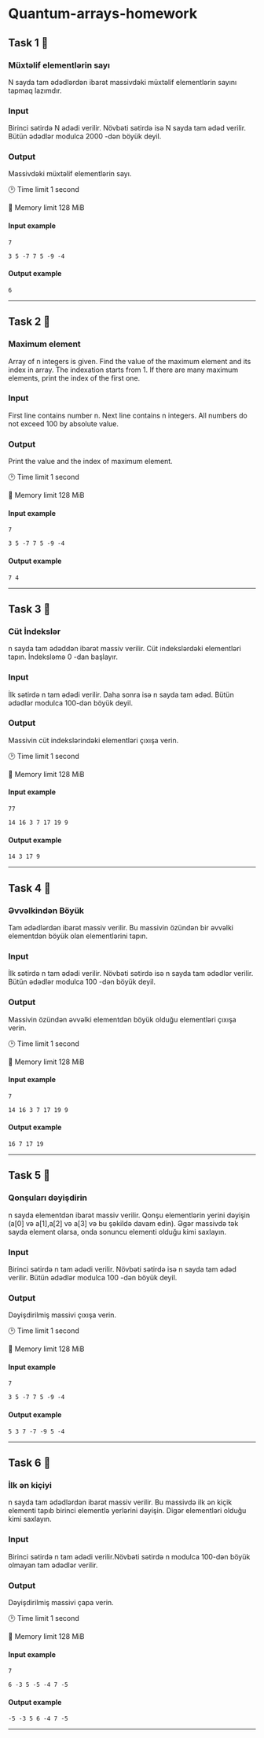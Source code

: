 # Quantum-arrays-homework

## Task 1 🎯

### Müxtəlif elementlərin sayı
N sayda tam ədədlərdən ibarət massivdəki müxtəlif elementlərin sayını tapmaq lazımdır.

### Input
Birinci sətirdə N ədədi verilir. Növbəti sətirdə isə N sayda tam ədəd verilir. Bütün ədədlər modulca 2000 -dən böyük deyil.

### Output
Massivdəki müxtəlif elementlərin sayı.

:clock2: Time limit 1 second

:floppy_disk: Memory limit 128 MiB

#### Input example 

    7
    
    3 5 -7 7 5 -9 -4

#### Output example 

    6

---


## Task 2 🎯

### Maximum element
Array of n integers is given. Find the value of the maximum element and its index in array. The indexation starts from 1. If there are many maximum elements, print the index of the first one.

### Input
First line contains number n. Next line contains n integers. All numbers do not exceed 100 by absolute value.

### Output
Print the value and the index of maximum element.

:clock2: Time limit 1 second

:floppy_disk: Memory limit 128 MiB

#### Input example 

    7
    
    3 5 -7 7 5 -9 -4

#### Output example 

    7 4

---


## Task 3 🎯

### Cüt İndekslər
n sayda tam ədəddən ibarət massiv verilir. Cüt indekslərdəki elementləri tapın. İndeksləmə 0 -dan başlayır.

### Input
İlk sətirdə n tam ədədi verilir. Daha sonra isə n sayda tam ədəd. Bütün ədədlər modulca 100-dən böyük deyil.

### Output
Massivin cüt indekslərindəki elementləri çıxışa verin.

:clock2: Time limit 1 second

:floppy_disk: Memory limit 128 MiB

#### Input example 

    77
    
    14 16 3 7 17 19 9

#### Output example 

    14 3 17 9

---

## Task 4 🎯

### Əvvəlkindən Böyük
Tam ədədlərdən ibarət massiv verilir. Bu massivin özündən bir əvvəlki elementdən böyük olan elementlərini tapın.

### Input
İlk sətirdə n tam ədədi verilir. Növbəti sətirdə isə n sayda tam ədədlər verilir. Bütün ədədlər modulca 100 -dən böyük deyil.

### Output
Massivin özündən əvvəlki elementdən böyük olduğu elementləri çıxışa verin.

:clock2: Time limit 1 second

:floppy_disk: Memory limit 128 MiB

#### Input example 

    7
    
    14 16 3 7 17 19 9

#### Output example 

    16 7 17 19

---

## Task 5 🎯

### Qonşuları dəyişdirin
n sayda elementdən ibarət massiv verilir. Qonşu elementlərin yerini dəyişin (a[0] və a[1],a[2] və a[3] və bu şəkildə davam edin). Əgər massivdə tək sayda element olarsa, onda sonuncu elementi olduğu kimi saxlayın.

### Input
Birinci sətirdə n tam ədədi verilir. Növbəti sətirdə isə n sayda tam ədəd verilir. Bütün ədədlər modulca 100 -dən böyük deyil.

### Output
Dəyişdirilmiş massivi çıxışa verin.

:clock2: Time limit 1 second

:floppy_disk: Memory limit 128 MiB

#### Input example 

    7
    
    3 5 -7 7 5 -9 -4

#### Output example 

    5 3 7 -7 -9 5 -4

---

## Task 6 🎯

### İlk ən kiçiyi
n sayda tam ədədlərdən ibarət massiv verilir. Bu massivdə ilk ən kiçik elementi tapıb birinci elementlə yerlərini dəyişin. Digər elementləri olduğu kimi saxlayın.

### Input
Birinci sətirdə n tam ədədi verilir.Növbəti sətirdə n modulca 100-dən böyük olmayan tam ədədlər verilir.

### Output
Dəyişdirilmiş massivi çapa verin.

:clock2: Time limit 1 second

:floppy_disk: Memory limit 128 MiB

#### Input example 

    7
    
    6 -3 5 -5 -4 7 -5
    
#### Output example 

    -5 -3 5 6 -4 7 -5
---
